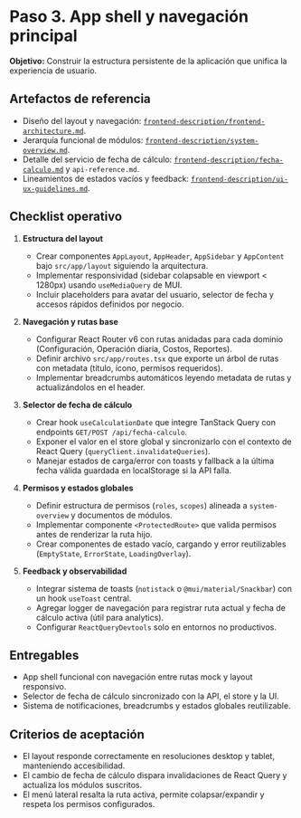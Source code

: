 # Paso 3. App shell y navegación principal

**Objetivo:** Construir la estructura persistente de la aplicación que unifica la experiencia de usuario.

## Artefactos de referencia

- Diseño del layout y navegación: [`frontend-description/frontend-architecture.md`](../frontend-architecture.md).
- Jerarquía funcional de módulos: [`frontend-description/system-overview.md`](../system-overview.md).
- Detalle del servicio de fecha de cálculo: [`frontend-description/fecha-calculo.md`](../fecha-calculo.md) y `api-reference.md`.
- Lineamientos de estados vacíos y feedback: [`frontend-description/ui-ux-guidelines.md`](../ui-ux-guidelines.md).

## Checklist operativo

1. **Estructura del layout**
   - Crear componentes `AppLayout`, `AppHeader`, `AppSidebar` y `AppContent` bajo `src/app/layout` siguiendo la arquitectura.
   - Implementar responsividad (sidebar colapsable en viewport < 1280px) usando `useMediaQuery` de MUI.
   - Incluir placeholders para avatar del usuario, selector de fecha y accesos rápidos definidos por negocio.

2. **Navegación y rutas base**
   - Configurar React Router v6 con rutas anidadas para cada dominio (Configuración, Operación diaria, Costos, Reportes).
   - Definir archivo `src/app/routes.tsx` que exporte un árbol de rutas con metadata (título, ícono, permisos requeridos).
   - Implementar breadcrumbs automáticos leyendo metadata de rutas y actualizándolos en el header.

3. **Selector de fecha de cálculo**
   - Crear hook `useCalculationDate` que integre TanStack Query con endpoints `GET/POST /api/fecha-calculo`.
   - Exponer el valor en el store global y sincronizarlo con el contexto de React Query (`queryClient.invalidateQueries`).
   - Manejar estados de carga/error con toasts y fallback a la última fecha válida guardada en localStorage si la API falla.

4. **Permisos y estados globales**
   - Definir estructura de permisos (`roles`, `scopes`) alineada a `system-overview` y documentos de módulos.
   - Implementar componente `<ProtectedRoute>` que valida permisos antes de renderizar la ruta hijo.
   - Crear componentes de estado vacío, cargando y error reutilizables (`EmptyState`, `ErrorState`, `LoadingOverlay`).

5. **Feedback y observabilidad**
   - Integrar sistema de toasts (`notistack` o `@mui/material/Snackbar`) con un hook `useToast` central.
   - Agregar logger de navegación para registrar ruta actual y fecha de cálculo activa (útil para analytics).
   - Configurar `ReactQueryDevtools` solo en entornos no productivos.

## Entregables

- App shell funcional con navegación entre rutas mock y layout responsivo.
- Selector de fecha de cálculo sincronizado con la API, el store y la UI.
- Sistema de notificaciones, breadcrumbs y estados globales reutilizable.

## Criterios de aceptación

- El layout responde correctamente en resoluciones desktop y tablet, manteniendo accesibilidad.
- El cambio de fecha de cálculo dispara invalidaciones de React Query y actualiza los módulos suscritos.
- El menú lateral resalta la ruta activa, permite colapsar/expandir y respeta los permisos configurados.
